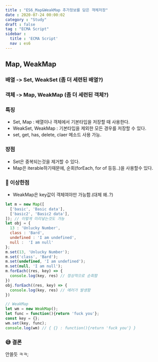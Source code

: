 ```yaml
---
title : "ES6_Map&WeakMap 추가정보를 담은 객체저장"
date : 2020-07-24 00:00:02
category : "Study"
draft : false
tag : "ECMA Script"
sidebar : 
  title : 'ECMA Script'
  nav : es6    
---   
```

## Map, WeakMap
### 배열 -> Set, WeakSet (좀 더 세련된 배열?)
### 객체 -> Map, WeakMap (좀 더 세련된 객체?)

### 특징
* Set, Map : 배열이나 객체에서 기본타입을 저장할 때 사용한다.
* WeakSet, WeakMap : 기본타입을 제외한 모든 경우를 저장할 수 있다.
* set, get, has, delete, claer 메소드 사용 가능.

### 장점
* Set은 중복되는것을 제거할 수 있다.
* Map은 iterable하기때문에, 순회(forEach, for of 등등..)을 사용할수 있다.

### 🤔 이상한점
* WeakMap은 key값이 객체여야만 가능함.(대체 왜..?)

```javascript
let m = new Map([
  ['basic', 'Basic data'],
  ['basic2', 'Basic2 data'],
]); // 이렇게 미리넣는것도 가능
let obj = {
  13 : 'Unlucky Number',
  class : 'Bard',
  undefined : 'I am undefined',
  null :  'I am null'
};
m.set(13, 'Unlucky Number');
m.set('class', 'Bard');
m.set(undefined, 'I am undefined');
m.set(null, 'I am null');
m.forEach((res, key) => {
  console.log(key, res) // 정상적으로 순회함
})
obj.forEach((res, key) => {
  console.log(key, res) // 에러가 발생함
})

// WeakMap
let wm = new WeakMap();
let func = function(){return 'fuck you'};
const key = {};
wm.set(key, func);
console.log(wm) // { {} : function(){return 'fuck you'} }
```

### 😅 결론
안쓸듯 ㅋㅋ;
